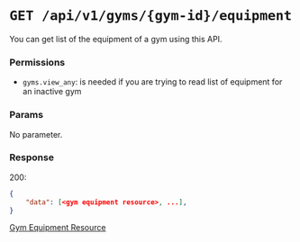 # `GET /api/v1/gyms/{gym-id}/equipment`
You can get list of the equipment of a gym using this API.


### Permissions

- `gyms.view_any`: is needed if you are trying to read list of equipment for an inactive gym

### Params

No parameter.

### Response

200:
```json
{
    "data": [<gym equipment resource>, ...],
}
```

[Gym Equipment Resource](../../resources/gym_equipment.md)
